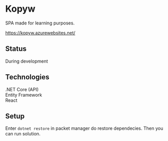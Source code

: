 # Kopyw
SPA made for learning purposes.

https://kopyw.azurewebsites.net/

## Status
During development

## Technologies
.NET Core (API)  
Entity Framework  
React  

## Setup
Enter `dotnet restore` in packet manager do restore dependecies. Then you can run solution.
